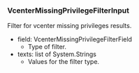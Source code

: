 ### VcenterMissingPrivilegeFilterInput
Filter for vcenter missing privileges results.

- field: VcenterMissingPrivilegeFilterField
  - Type of filter.
- texts: list of System.Strings
  - Values for the filter type.
